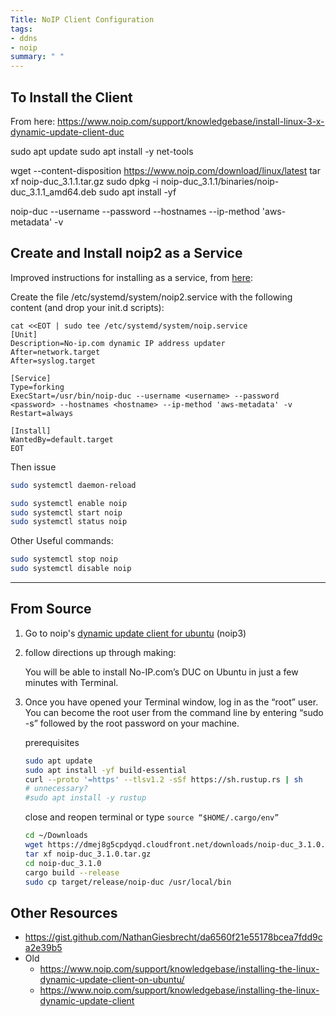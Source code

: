 ```yaml
---
Title: NoIP Client Configuration
tags:
- ddns
- noip
summary: " "
---
```


## To  Install the Client

From here: <https://www.noip.com/support/knowledgebase/install-linux-3-x-dynamic-update-client-duc>

sudo apt update
sudo apt install -y net-tools

wget --content-disposition <https://www.noip.com/download/linux/latest>
tar xf noip-duc_3.1.1.tar.gz
sudo dpkg -i noip-duc_3.1.1/binaries/noip-duc_3.1.1_amd64.deb
sudo apt install -yf

noip-duc --username <username> --password <password> --hostnames <hostname> --ip-method 'aws-metadata' -v

## Create and Install noip2 as a Service

Improved instructions for installing as a service, from [here](https://askubuntu.com/questions/1089704/cant-get-service-noip2-to-start-on-boot):

Create the file /etc/systemd/system/noip2.service with the following content (and drop your init.d scripts):

```
cat <<EOT | sudo tee /etc/systemd/system/noip.service
[Unit]
Description=No-ip.com dynamic IP address updater
After=network.target
After=syslog.target

[Service]
Type=forking
ExecStart=/usr/bin/noip-duc --username <username> --password <password> --hostnames <hostname> --ip-method 'aws-metadata' -v
Restart=always

[Install]
WantedBy=default.target
EOT
```

Then issue

```bash
sudo systemctl daemon-reload
```

```bash
sudo systemctl enable noip
sudo systemctl start noip
sudo systemctl status noip
```

Other Useful commands:

```bash
sudo systemctl stop noip
sudo systemctl disable noip
```

-----

## From Source

1. Go to noip's [dynamic update client for ubuntu](https://www.noip.com/support/knowledgebase/install-linux-3-x-dynamic-update-client-duc#install_from_source) (noip3)
1. follow directions up through making:

    You will be able to install No-IP.com’s DUC on Ubuntu in just a few minutes with Terminal.

1. Once you have opened your Terminal window, log in as the “root” user. You can become the root user from the command line by entering “sudo -s” followed by the root password on your machine.

    prerequisites

    ```bash
    sudo apt update
    sudo apt install -yf build-essential
    curl --proto '=https' --tlsv1.2 -sSf https://sh.rustup.rs | sh
    # unnecessary?
    #sudo apt install -y rustup
    ```

    close and reopen terminal or type ```source “$HOME/.cargo/env”```

    ```bash
    cd ~/Downloads
    wget https://dmej8g5cpdyqd.cloudfront.net/downloads/noip-duc_3.1.0.tar.gz
    tar xf noip-duc_3.1.0.tar.gz
    cd noip-duc_3.1.0
    cargo build --release
    sudo cp target/release/noip-duc /usr/local/bin
    ```

## Other Resources

* <https://gist.github.com/NathanGiesbrecht/da6560f21e55178bcea7fdd9ca2e39b5>
* Old
    * <https://www.noip.com/support/knowledgebase/installing-the-linux-dynamic-update-client-on-ubuntu/>
    * <https://www.noip.com/support/knowledgebase/installing-the-linux-dynamic-update-client>
